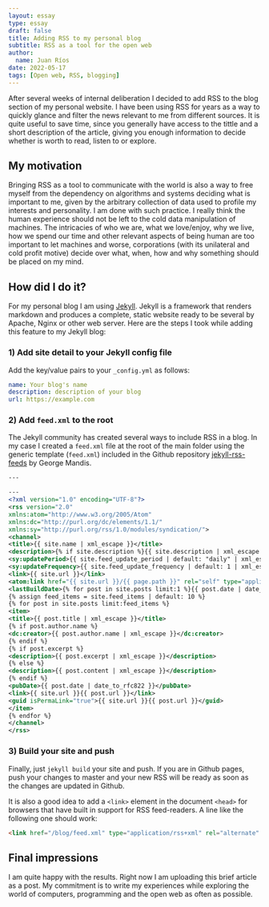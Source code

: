 ```yaml
---
layout: essay
type: essay
draft: false
title: Adding RSS to my personal blog
subtitle: RSS as a tool for the open web
author:
  name: Juan Ríos
date: 2022-05-17
tags: [Open web, RSS, blogging]
---
```

After several weeks of internal deliberation I decided to add RSS to the blog section of my personal website. I have been using RSS for years as a way to quickly glance and filter the news relevant to me from different sources. It is quite useful to save time, since you generally have access to the tittle and a short description of the article, giving you enough information to decide whether is worth to read, listen to or explore. 

## My motivation
Bringing RSS as a tool to communicate with the world is also a way to free myself from the dependency on algorithms and systems deciding what is important to me, given by the arbitrary collection of data used to profile my interests and personality. I am done with such practice. I really think the human experience should not be left to the cold data manipulation of machines. The intricacies of who we are, what we love/enjoy, why we live, how we spend our time and other relevant aspects of being human are too important to let machines and worse, corporations (with its unilateral and cold profit motive) decide over what, when, how and why something should be placed on my mind. 

## How did I do it?
For my personal blog I am using [Jekyll](https://jekyllrb.com/). Jekyll is a framework that renders markdown and produces a complete, static website ready to be several  by Apache, Nginx or other web server. Here are the steps I took while adding this feature to my Jekyll blog:

### 1) Add site detail to your Jekyll config file
Add the key/value pairs to your `_config.yml` as follows:

```yml
name: Your blog's name
description: description of your blog
url: https://example.com
```

### 2) Add `feed.xml` to the root
The Jekyll community has created several ways to include RSS in a blog. In my case I created  a `feed.xml` file at the root of the main folder using the generic template (`feed.xml`) included in the Github repository [jekyll-rss-feeds](https://github.com/georgemandis/jekyll-rss-feeds) by George Mandis.

```xml
---

---
<?xml version="1.0" encoding="UTF-8"?>
<rss version="2.0"
xmlns:atom="http://www.w3.org/2005/Atom"
xmlns:dc="http://purl.org/dc/elements/1.1/"
xmlns:sy="http://purl.org/rss/1.0/modules/syndication/">
<channel>
<title>{{ site.name | xml_escape }}</title>
<description>{% if site.description %}{{ site.description | xml_escape }}{% endif %}</description>
<sy:updatePeriod>{{ site.feed_update_period | default: "daily" | xml_escape }}</sy:updatePeriod>
<sy:updateFrequency>{{ site.feed_update_frequency | default: 1 | xml_escape }}</sy:updateFrequency>
<link>{{ site.url }}</link>
<atom:link href="{{ site.url }}/{{ page.path }}" rel="self" type="application/rss+xml" />
<lastBuildDate>{% for post in site.posts limit:1 %}{{ post.date | date_to_rfc822 }}{% endfor %}</lastBuildDate>
{% assign feed_items = site.feed_items | default: 10 %}
{% for post in site.posts limit:feed_items %}
<item>
<title>{{ post.title | xml_escape }}</title>
{% if post.author.name %}
<dc:creator>{{ post.author.name | xml_escape }}</dc:creator>
{% endif %}
{% if post.excerpt %}
<description>{{ post.excerpt | xml_escape }}</description>
{% else %}
<description>{{ post.content | xml_escape }}</description>
{% endif %}
<pubDate>{{ post.date | date_to_rfc822 }}</pubDate>
<link>{{ site.url }}{{ post.url }}</link>
<guid isPermaLink="true">{{ site.url }}{{ post.url }}</guid>
</item>
{% endfor %}
</channel>
</rss>
```

### 3) Build your site and push
Finally, just `jekyll build` your site and push. If you are in Github pages, push your changes to master and your new RSS will be ready as soon as the changes are updated in Github. 

It is also a good idea to add a `<link>` element in the document `<head>` for browsers that have built in support for RSS feed-readers. A line like the following one should work: 

```html
<link href="/blog/feed.xml" type="application/rss+xml" rel="alternate" title="Latest 10 blog posts (atom)" />
```


## Final impressions
I am quite happy with the results. Right now I am uploading this brief article as a post. My commitment is to write my experiences while exploring the world of computers, programming and the open web as often as possible. 
